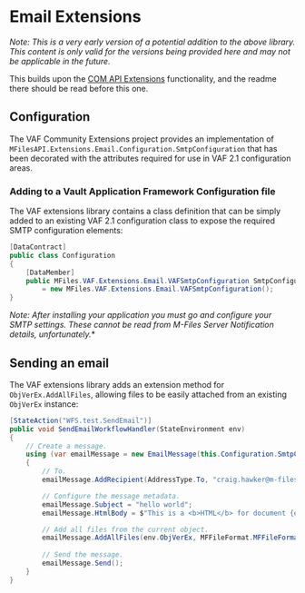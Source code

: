 ﻿# Email Extensions

*Note: This is a very early version of a potential addition to the above library.  This content is only valid for the versions being provided here and may not be applicable in the future.*

This builds upon the [COM API Extensions](https://github.com/M-Files/COMAPI.Extensions.Community/tree/Email/MFilesAPI.Extensions/Email) functionality, and the readme there should be read before this one.

## Configuration

The VAF Community Extensions project provides an implementation of `MFilesAPI.Extensions.Email.Configuration.SmtpConfiguration` that has been decorated with the attributes required for use in VAF 2.1 configuration areas.

### Adding to a Vault Application Framework Configuration file

The VAF extensions library contains a class definition that can be simply added to an existing VAF 2.1 configuration class to expose the required SMTP configuration elements:

```csharp
[DataContract]
public class Configuration
{
	[DataMember]
	public MFiles.VAF.Extensions.Email.VAFSmtpConfiguration SmtpConfiguration { get; set; }
		= new MFiles.VAF.Extensions.Email.VAFSmtpConfiguration();
}
```
*Note: After installing your application you must go and configure your SMTP settings.  These cannot be read from M-Files Server Notification details, unfortunately.**

## Sending an email

The VAF extensions library adds an extension method for `ObjVerEx.AddAllFiles`, allowing files to be easily attached from an existing `ObjVerEx` instance:

```csharp
[StateAction("WFS.test.SendEmail")]
public void SendEmailWorkflowHandler(StateEnvironment env)
{
	// Create a message.
	using (var emailMessage = new EmailMessage(this.Configuration.SmtpConfiguration))
	{
		// To.
		emailMessage.AddRecipient(AddressType.To, "craig.hawker@m-files.com");

		// Configure the message metadata.
		emailMessage.Subject = "hello world";
		emailMessage.HtmlBody = $"This is a <b>HTML</b> for document {env.ObjVerEx.Title}.";

		// Add all files from the current object.
		emailMessage.AddAllFiles(env.ObjVerEx, MFFileFormat.MFFileFormatPDF);
		
		// Send the message.
		emailMessage.Send();
	}
}

```